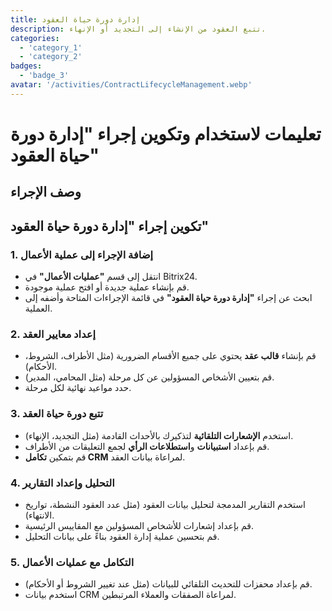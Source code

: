 ```yaml
---
title: إدارة دورة حياة العقود
description: تتبع العقود من الإنشاء إلى التجديد أو الإنهاء.
categories: 
  - 'category_1'
  - 'category_2'
badges: 
  - 'badge_3'
avatar: '/activities/ContractLifecycleManagement.webp'
---
```


# تعليمات لاستخدام وتكوين إجراء "إدارة دورة حياة العقود"

## وصف الإجراء

## تكوين إجراء "إدارة دورة حياة العقود"

### 1. إضافة الإجراء إلى عملية الأعمال
- انتقل إلى قسم **"عمليات الأعمال"** في Bitrix24.
- قم بإنشاء عملية جديدة أو افتح عملية موجودة.
- ابحث عن إجراء **"إدارة دورة حياة العقود"** في قائمة الإجراءات المتاحة وأضفه إلى العملية.

### 2. إعداد معايير العقد
- قم بإنشاء **قالب عقد** يحتوي على جميع الأقسام الضرورية (مثل الأطراف، الشروط، الأحكام).
- قم بتعيين الأشخاص المسؤولين عن كل مرحلة (مثل المحامي، المدير).
- حدد مواعيد نهائية لكل مرحلة.

### 3. تتبع دورة حياة العقد
- استخدم **الإشعارات التلقائية** لتذكيرك بالأحداث القادمة (مثل التجديد، الإنهاء).
- قم بإعداد **استبيانات** و**استطلاعات الرأي** لجمع التعليقات من الأطراف.
- قم بتمكين **تكامل CRM** لمراعاة بيانات العقد.

### 4. التحليل وإعداد التقارير
- استخدم التقارير المدمجة لتحليل بيانات العقود (مثل عدد العقود النشطة، تواريخ الانتهاء).
- قم بإعداد إشعارات للأشخاص المسؤولين مع المقاييس الرئيسية.
- قم بتحسين عملية إدارة العقود بناءً على بيانات التحليل.

### 5. التكامل مع عمليات الأعمال
- قم بإعداد محفزات للتحديث التلقائي للبيانات (مثل عند تغيير الشروط أو الأحكام).
- استخدم بيانات CRM لمراعاة الصفقات والعملاء المرتبطين.